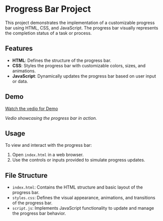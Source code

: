 # Progress Bar Project

This project demonstrates the implementation of a customizable progress bar using HTML, CSS, and JavaScript. The progress bar visually represents the completion status of a task or process.

## Features

- **HTML**: Defines the structure of the progress bar.
- **CSS**: Styles the progress bar with customizable colors, sizes, and animations.
- **JavaScript**: Dynamically updates the progress bar based on user input or data.

## Demo

[Watch the vedio for Demo](https://drive.google.com/file/d/1EkiV9j7aH1WZY2bidzCa8XmpP2etg4uk/view?usp=sharing)

*Vedio showcasing the progress bar in action.*

## Usage

To view and interact with the progress bar:

1. Open `index.html` in a web browser.
2. Use the controls or inputs provided to simulate progress updates.

## File Structure

- `index.html`: Contains the HTML structure and basic layout of the progress bar.
- `styles.css`: Defines the visual appearance, animations, and transitions of the progress bar.
- `script.js`: Implements JavaScript functionality to update and manage the progress bar behavior.


